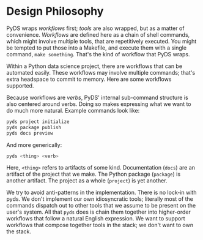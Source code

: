 # Design Philosophy

PyDS wraps _workflows_ first; _tools_ are also wrapped, but as a matter of convenience.
_Workflows_ are defined here as a chain of shell commands,
which might involve multiple tools,
that are repetitively executed.
You might be tempted to put those into a Makefile,
and execute them with a single command, `make something`.
That's the kind of workflow that PyDS wraps.

Within a Python data science project, there are workflows that can be automated easily.
These workflows may involve multiple commands;
that's extra headspace to commit to memory.
Here are some workflows supported.

Because workflows are _verbs_, PyDS' internal sub-command structure
is also centered around verbs.
Doing so makes expressing what we want to do much more natural.
Example commands look like:

```bash
pyds project initialize
pyds package publish
pyds docs preview
```

And more generically:

```bash
pyds <thing> <verb>
```

Here, `<thing>` refers to artifacts of some kind.
Documentation (`docs`) are an artifact of the project that we make.
The Python package (`package`) is another artifact.
The project as a whole (`project`) is yet another.

We try to avoid anti-patterns in the implementation.
There is no lock-in with pyds.
We don't implement our own idiosyncratic tools;
literally most of the commands dispatch out to other tools
that we assume to be present on the user's system.
All that `pyds` does is chain them together into higher-order workflows
that follow a natural English expression.
We want to support workflows that compose together tools in the stack;
we don't want to own the stack.
